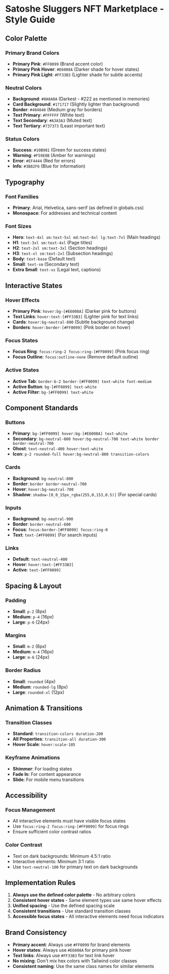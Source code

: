 # Satoshe Sluggers NFT Marketplace - Style Guide

## Color Palette

### Primary Brand Colors
- **Primary Pink**: `#FF0099` (Brand accent color)
- **Primary Pink Hover**: `#E6008A` (Darker shade for hover states)
- **Primary Pink Light**: `#FF33B3` (Lighter shade for subtle accents)

### Neutral Colors
- **Background**: `#0A0A0A` (Darkest - #222 as mentioned in memories)
- **Card Background**: `#171717` (Slightly lighter than background)
- **Border**: `#404040` (Medium gray for borders)
- **Text Primary**: `#FFFFFF` (White text)
- **Text Secondary**: `#A3A3A3` (Muted text)
- **Text Tertiary**: `#737373` (Least important text)

### Status Colors
- **Success**: `#10B981` (Green for success states)
- **Warning**: `#F59E0B` (Amber for warnings)
- **Error**: `#EF4444` (Red for errors)
- **Info**: `#3B82F6` (Blue for information)

## Typography

### Font Families
- **Primary**: Arial, Helvetica, sans-serif (as defined in globals.css)
- **Monospace**: For addresses and technical content

### Font Sizes
- **Hero**: `text-4xl sm:text-5xl md:text-6xl lg:text-7xl` (Main headings)
- **H1**: `text-3xl sm:text-4xl` (Page titles)
- **H2**: `text-2xl sm:text-3xl` (Section headings)
- **H3**: `text-xl sm:text-2xl` (Subsection headings)
- **Body**: `text-base` (Default text)
- **Small**: `text-sm` (Secondary text)
- **Extra Small**: `text-xs` (Legal text, captions)

## Interactive States

### Hover Effects
- **Primary Pink**: `hover:bg-[#E6008A]` (Darker pink for buttons)
- **Text Links**: `hover:text-[#FF33B3]` (Lighter pink for text links)
- **Cards**: `hover:bg-neutral-800` (Subtle background change)
- **Borders**: `hover:border-[#FF0099]` (Pink border on hover)

### Focus States
- **Focus Ring**: `focus:ring-2 focus:ring-[#FF0099]` (Pink focus ring)
- **Focus Outline**: `focus:outline-none` (Remove default outline)

### Active States
- **Active Tab**: `border-b-2 border-[#FF0099] text-white font-medium`
- **Active Button**: `bg-[#FF0099] text-white`
- **Active Filter**: `bg-[#FF0099] text-white`

## Component Standards

### Buttons
- **Primary**: `bg-[#FF0099] hover:bg-[#E6008A] text-white`
- **Secondary**: `bg-neutral-800 hover:bg-neutral-700 text-white border border-neutral-700`
- **Ghost**: `text-neutral-400 hover:text-white`
- **Icon**: `p-2 rounded-full hover:bg-neutral-800 transition-colors`

### Cards
- **Background**: `bg-neutral-800`
- **Border**: `border border-neutral-700`
- **Hover**: `hover:bg-neutral-700`
- **Shadow**: `shadow-[0_0_15px_rgba(255,0,153,0.5)]` (For special cards)

### Inputs
- **Background**: `bg-neutral-900`
- **Border**: `border-neutral-600`
- **Focus**: `focus:border-[#FF0099] focus:ring-0`
- **Text**: `text-[#FF0099]` (For search inputs)

### Links
- **Default**: `text-neutral-400`
- **Hover**: `hover:text-[#FF33B3]`
- **Active**: `text-[#FF0099]`

## Spacing & Layout

### Padding
- **Small**: `p-2` (8px)
- **Medium**: `p-4` (16px)
- **Large**: `p-6` (24px)

### Margins
- **Small**: `m-2` (8px)
- **Medium**: `m-4` (16px)
- **Large**: `m-6` (24px)

### Border Radius
- **Small**: `rounded` (4px)
- **Medium**: `rounded-lg` (8px)
- **Large**: `rounded-xl` (12px)

## Animation & Transitions

### Transition Classes
- **Standard**: `transition-colors duration-200`
- **All Properties**: `transition-all duration-300`
- **Hover Scale**: `hover:scale-105`

### Keyframe Animations
- **Shimmer**: For loading states
- **Fade In**: For content appearance
- **Slide**: For mobile menu transitions

## Accessibility

### Focus Management
- All interactive elements must have visible focus states
- Use `focus:ring-2 focus:ring-[#FF0099]` for focus rings
- Ensure sufficient color contrast ratios

### Color Contrast
- Text on dark backgrounds: Minimum 4.5:1 ratio
- Interactive elements: Minimum 3:1 ratio
- Use `text-neutral-100` for primary text on dark backgrounds

## Implementation Rules

1. **Always use the defined color palette** - No arbitrary colors
2. **Consistent hover states** - Same element types use same hover effects
3. **Unified spacing** - Use the defined spacing scale
4. **Consistent transitions** - Use standard transition classes
5. **Accessible focus states** - All interactive elements need focus indicators

## Brand Consistency

- **Primary accent**: Always use `#FF0099` for brand elements
- **Hover states**: Always use `#E6008A` for primary pink hover
- **Text links**: Always use `#FF33B3` for text link hover
- **No mixing**: Don't mix hex colors with Tailwind color classes
- **Consistent naming**: Use the same class names for similar elements
